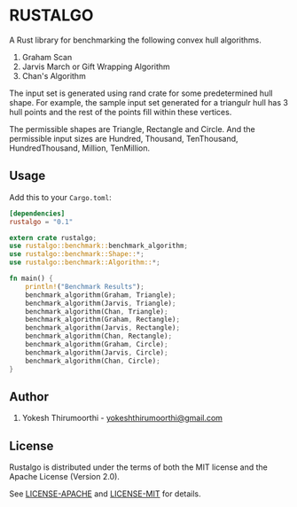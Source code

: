 # RUSTALGO

A Rust library for benchmarking the following convex hull algorithms.

1. Graham Scan
2. Jarvis March or Gift Wrapping Algorithm
3. Chan's Algorithm

The input set is generated using rand crate for some 
predetermined hull shape. For example, the sample input set
generated for a triangulr hull has 3 hull points and the rest of the points fill within these vertices.

The permissible shapes are Triangle, Rectangle 
and Circle. And the permissible input sizes
are Hundred, Thousand, TenThousand, HundredThousand, Million, TenMillion.

## Usage

Add this to your `Cargo.toml`:

```toml
[dependencies]
rustalgo = "0.1"
```

```rust
extern crate rustalgo;
use rustalgo::benchmark::benchmark_algorithm;
use rustalgo::benchmark::Shape::*;
use rustalgo::benchmark::Algorithm::*;

fn main() {
    println!("Benchmark Results");
    benchmark_algorithm(Graham, Triangle);
    benchmark_algorithm(Jarvis, Triangle);
    benchmark_algorithm(Chan, Triangle);
    benchmark_algorithm(Graham, Rectangle);
    benchmark_algorithm(Jarvis, Rectangle);
    benchmark_algorithm(Chan, Rectangle);
    benchmark_algorithm(Graham, Circle);
    benchmark_algorithm(Jarvis, Circle);
    benchmark_algorithm(Chan, Circle);
}
```
## Author
1. Yokesh Thirumoorthi - yokeshthirumoorthi@gmail.com

## License

Rustalgo is distributed under the terms of both the MIT license and the
Apache License (Version 2.0).

See [LICENSE-APACHE](LICENSE-APACHE) and [LICENSE-MIT](LICENSE-MIT) for details.
